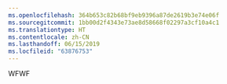 ```yaml
---
ms.openlocfilehash: 364b653c82b68bf9eb9396a87de2619b3e74e06f
ms.sourcegitcommit: 1bb00d2f4343e73ae8d58668f02297a3cf10a4c1
ms.translationtype: HT
ms.contentlocale: zh-CN
ms.lasthandoff: 06/15/2019
ms.locfileid: "63876753"
---
```

<span data-ttu-id="683f7-101">WF</span><span class="sxs-lookup"><span data-stu-id="683f7-101">WF</span></span>